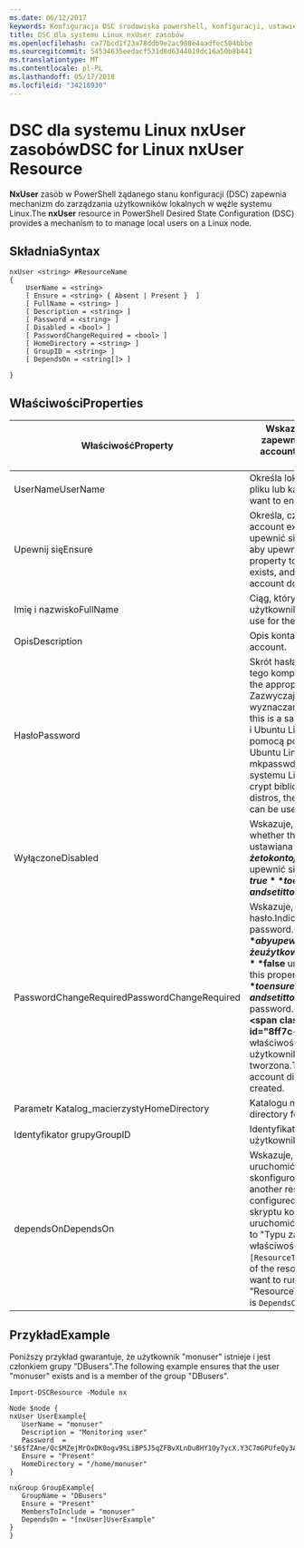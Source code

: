 ```yaml
---
ms.date: 06/12/2017
keywords: Konfiguracja DSC środowiska powershell, konfiguracji, ustawienia
title: DSC dla systemu Linux nxUser zasobów
ms.openlocfilehash: ca77bcd1f23a78ddb9e2ac988e4aadfec504bbbe
ms.sourcegitcommit: 54534635eedacf531d8d6344019dc16a50b8b441
ms.translationtype: MT
ms.contentlocale: pl-PL
ms.lasthandoff: 05/17/2018
ms.locfileid: "34218930"
---
```

# <a name="dsc-for-linux-nxuser-resource"></a><span data-ttu-id="8ff7c-103">DSC dla systemu Linux nxUser zasobów</span><span class="sxs-lookup"><span data-stu-id="8ff7c-103">DSC for Linux nxUser Resource</span></span>

<span data-ttu-id="8ff7c-104">**NxUser** zasób w PowerShell żądanego stanu konfiguracji (DSC) zapewnia mechanizm do zarządzania użytkowników lokalnych w węźle systemu Linux.</span><span class="sxs-lookup"><span data-stu-id="8ff7c-104">The **nxUser** resource in PowerShell Desired State Configuration (DSC) provides a mechanism to to manage local users on a Linux node.</span></span>

## <a name="syntax"></a><span data-ttu-id="8ff7c-105">Składnia</span><span class="sxs-lookup"><span data-stu-id="8ff7c-105">Syntax</span></span>

```
nxUser <string> #ResourceName
{
    UserName = <string>
    [ Ensure = <string> { Absent | Present }  ]
    [ FullName = <string> ]
    [ Description = <string> ]
    [ Password = <string> ]
    [ Disabled = <bool> ]
    [ PasswordChangeRequired = <bool> ]
    [ HomeDirectory = <string> ]
    [ GroupID = <string> ]
    [ DependsOn = <string[]> ]

}
```

## <a name="properties"></a><span data-ttu-id="8ff7c-106">Właściwości</span><span class="sxs-lookup"><span data-stu-id="8ff7c-106">Properties</span></span>

|  <span data-ttu-id="8ff7c-107">Właściwość</span><span class="sxs-lookup"><span data-stu-id="8ff7c-107">Property</span></span> |  <span data-ttu-id="8ff7c-108">Wskazuje nazwę konta, dla którego chcesz zapewnić z określonym stanem.</span><span class="sxs-lookup"><span data-stu-id="8ff7c-108">Indicates the account name for which you want to ensure a specific state.</span></span> |
|---|---|
| <span data-ttu-id="8ff7c-109">UserName</span><span class="sxs-lookup"><span data-stu-id="8ff7c-109">UserName</span></span>| <span data-ttu-id="8ff7c-110">Określa lokalizację, w której chcesz zapewnić stan pliku lub katalogu.</span><span class="sxs-lookup"><span data-stu-id="8ff7c-110">Specifies the location where you want to ensure the state for a file or directory.</span></span>|
| <span data-ttu-id="8ff7c-111">Upewnij się</span><span class="sxs-lookup"><span data-stu-id="8ff7c-111">Ensure</span></span>| <span data-ttu-id="8ff7c-112">Określa, czy konto istnieje.</span><span class="sxs-lookup"><span data-stu-id="8ff7c-112">Specifies whether the account exists.</span></span> <span data-ttu-id="8ff7c-113">Ustaw tę właściwość na "Brak", aby upewnić się, że konto istnieje i ustaw ją na "Brak", aby upewnić się, że konto nie istnieje.</span><span class="sxs-lookup"><span data-stu-id="8ff7c-113">Set this property to "Present" to ensure that the account exists, and set it to "Absent" to ensure that the account does not exist.</span></span>|
| <span data-ttu-id="8ff7c-114">Imię i nazwisko</span><span class="sxs-lookup"><span data-stu-id="8ff7c-114">FullName</span></span>| <span data-ttu-id="8ff7c-115">Ciąg, który zawiera pełną nazwę dla konta użytkownika.</span><span class="sxs-lookup"><span data-stu-id="8ff7c-115">A string that contains the full name to use for the user account.</span></span>|
| <span data-ttu-id="8ff7c-116">Opis</span><span class="sxs-lookup"><span data-stu-id="8ff7c-116">Description</span></span>| <span data-ttu-id="8ff7c-117">Opis konta użytkownika.</span><span class="sxs-lookup"><span data-stu-id="8ff7c-117">The description for the user account.</span></span>|
| <span data-ttu-id="8ff7c-118">Hasło</span><span class="sxs-lookup"><span data-stu-id="8ff7c-118">Password</span></span>| <span data-ttu-id="8ff7c-119">Skrót hasła użytkownika w postaci odpowiednie dla tego komputera.</span><span class="sxs-lookup"><span data-stu-id="8ff7c-119">The hash of the users password in the appropriate form for the Linux computer.</span></span> <span data-ttu-id="8ff7c-120">Zazwyczaj jest to solone algorytmu SHA-256 lub wyznaczania wartości skrótu SHA-512.</span><span class="sxs-lookup"><span data-stu-id="8ff7c-120">Typically, this is a salted SHA-256, or SHA-512 hash.</span></span> <span data-ttu-id="8ff7c-121">Debian i Ubuntu Linux tę wartość można wygenerować za pomocą polecenia mkpasswd.</span><span class="sxs-lookup"><span data-stu-id="8ff7c-121">On Debian and Ubuntu Linux, this value can be generated with the mkpasswd command.</span></span> <span data-ttu-id="8ff7c-122">Dla innych dystrybucjach systemu Linux można wygenerować skrót metoda crypt biblioteki Crypt języka Python.</span><span class="sxs-lookup"><span data-stu-id="8ff7c-122">For other Linux distros, the crypt method of Python’s Crypt library can be used to generate the hash.</span></span>|
| <span data-ttu-id="8ff7c-123">Wyłączone</span><span class="sxs-lookup"><span data-stu-id="8ff7c-123">Disabled</span></span>| <span data-ttu-id="8ff7c-124">Wskazuje, czy konto jest włączone.</span><span class="sxs-lookup"><span data-stu-id="8ff7c-124">Indicates whether the account is enabled.</span></span> <span data-ttu-id="8ff7c-125">Ta właściwość jest ustawiana **$true** aby upewnić się, że to konto jest wyłączone i ustaw ją na **$false** aby upewnić się, że jest włączone.</span><span class="sxs-lookup"><span data-stu-id="8ff7c-125">Set this property to **$true** to ensure that this account is disabled, and set it to **$false** to ensure that it is enabled.</span></span>|
| <span data-ttu-id="8ff7c-126">PasswordChangeRequired</span><span class="sxs-lookup"><span data-stu-id="8ff7c-126">PasswordChangeRequired</span></span>| <span data-ttu-id="8ff7c-127">Wskazuje, czy użytkownik może zmienić hasło.</span><span class="sxs-lookup"><span data-stu-id="8ff7c-127">Indicates whether the user can change the password.</span></span> <span data-ttu-id="8ff7c-128">Ta właściwość jest ustawiana **$true** aby upewnić się, że użytkownik nie można zmienić hasło i ustaw ją na **$false** umożliwia użytkownikowi zmianę hasła.</span><span class="sxs-lookup"><span data-stu-id="8ff7c-128">Set this property to **$true** to ensure that the user cannot change the password, and set it to **$false** to allow the user to change the password.</span></span> <span data-ttu-id="8ff7c-129">Wartość domyślna to **$false**.</span><span class="sxs-lookup"><span data-stu-id="8ff7c-129">The default value is **$false**.</span></span> <span data-ttu-id="8ff7c-130">Ta właściwość jest oceniana tylko wtedy, jeśli konto użytkownika nie istniał wcześniej i jest tworzona.</span><span class="sxs-lookup"><span data-stu-id="8ff7c-130">This property is only evaluated if the user account did not exist previously and is being created.</span></span>|
| <span data-ttu-id="8ff7c-131">Parametr Katalog_macierzysty</span><span class="sxs-lookup"><span data-stu-id="8ff7c-131">HomeDirectory</span></span>| <span data-ttu-id="8ff7c-132">Katalogu macierzystego użytkownika.</span><span class="sxs-lookup"><span data-stu-id="8ff7c-132">The home directory for the user.</span></span>|
| <span data-ttu-id="8ff7c-133">Identyfikator grupy</span><span class="sxs-lookup"><span data-stu-id="8ff7c-133">GroupID</span></span>| <span data-ttu-id="8ff7c-134">Identyfikator grupy podstawowej dla użytkownika.</span><span class="sxs-lookup"><span data-stu-id="8ff7c-134">The primary group ID for the user.</span></span>|
| <span data-ttu-id="8ff7c-135">dependsOn</span><span class="sxs-lookup"><span data-stu-id="8ff7c-135">DependsOn</span></span> | <span data-ttu-id="8ff7c-136">Wskazuje, że konfiguracja inny zasób należy uruchomić przed ten zasób jest skonfigurowany.</span><span class="sxs-lookup"><span data-stu-id="8ff7c-136">Indicates that the configuration of another resource must run before this resource is configured.</span></span> <span data-ttu-id="8ff7c-137">Na przykład jeśli identyfikator bloku skryptu konfiguracji zasobu, który chcesz uruchomić jest najpierw "ResourceName", jego typ to "Typu zasobu" Składnia za pomocą tej właściwości jest `DependsOn = "[ResourceType]ResourceName"`.</span><span class="sxs-lookup"><span data-stu-id="8ff7c-137">For example, if the ID of the resource configuration script block that you want to run first is "ResourceName" and its type is "ResourceType", the syntax for using this property is `DependsOn = "[ResourceType]ResourceName"`.</span></span>|

## <a name="example"></a><span data-ttu-id="8ff7c-138">Przykład</span><span class="sxs-lookup"><span data-stu-id="8ff7c-138">Example</span></span>

<span data-ttu-id="8ff7c-139">Poniższy przykład gwarantuje, że użytkownik "monuser" istnieje i jest członkiem grupy "DBusers".</span><span class="sxs-lookup"><span data-stu-id="8ff7c-139">The following example ensures that the user "monuser" exists and is a member of the group "DBusers".</span></span>

```
Import-DSCResource -Module nx

Node $node {
nxUser UserExample{
   UserName = "monuser"
   Description = "Monitoring user"
   Password  =    '$6$fZAne/Qc$MZejMrOxDK0ogv9SLiBP5J5qZFBvXLnDu8HY1Oy7ycX.Y3C7mGPUfeQy3A82ev3zIabhDQnj2ayeuGn02CqE/0'
   Ensure = "Present"
   HomeDirectory = "/home/monuser"
}

nxGroup GroupExample{
   GroupName = "DBusers"
   Ensure = "Present"
   MembersToInclude = "monuser"
   DependsOn = "[nxUser]UserExample"
}
}
```